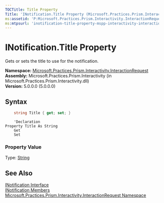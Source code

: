 ```yaml
---
TOCTitle: Title Property
Title: 'INotification.Title Property (Microsoft.Practices.Prism.Interactivity.InteractionRequest)'
ms:assetid: 'P:Microsoft.Practices.Prism.Interactivity.InteractionRequest.INotification.Title'
ms:mtpsurl: 'inotification-title-property-mspp-interactivity-interactionrequest.md'
---
```


# INotification.Title Property

Gets or sets the title to use for the notification.

**Namespace:** [Microsoft.Practices.Prism.Interactivity.InteractionRequest](/patterns-practices/reference/mspp-interactivity-interactionrequest-namespace)  
**Assembly:** Microsoft.Practices.Prism.Interactivity (in Microsoft.Practices.Prism.Interactivity.dll)  
**Version:** 5.0.0.0 (5.0.0.0)

## Syntax

```C#
    string Title { get; set; }
``` 
```VB
    'Declaration
Property Title As String
	Get
	Set
``` 
### Property Value

Type: [String](http://msdn.microsoft.com/en-us/library/s1wwdcbf)

## See Also

[INotification Interface](/patterns-practices/reference/mspp-interactivity-interactionrequest-namespace.inotification)  
[INotification Members](/patterns-practices/reference/inotification-members-mspp-interactivity-interactionrequest)  
[Microsoft.Practices.Prism.Interactivity.InteractionRequest Namespace](/patterns-practices/reference/mspp-interactivity-interactionrequest-namespace) 